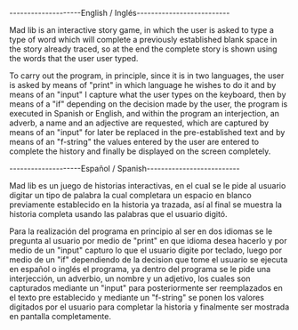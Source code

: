 --------------------English / Inglés--------------------------

Mad lib is an interactive story game, in which the user is asked to type a type of word which will complete a previously established blank space in the story already traced, so at the end the complete story is shown using the words that the user user typed.

To carry out the program, in principle, since it is in two languages, the user is asked by means of "print" in which language he wishes to do it and by means of an "input" I capture what the user types on the keyboard, then by means of a "if" depending on the decision made by the user, the program is executed in Spanish or English, and within the program an interjection, an adverb, a name and an adjective are requested, which are captured by means of an "input" for later be replaced in the pre-established text and by means of an "f-string" the values entered by the user are entered to complete the history and finally be displayed on the screen completely.


--------------------Español / Spanish--------------------------

Mad lib es un juego de historias interactivas, en el cual se le pide al usuario digitar un tipo de palabra la cual completara un espacio en blanco previamente establecido en la historia ya trazada, así al final  se muestra la historia completa usando las palabras que el usuario digitó.

Para la realización del programa en principio al ser en dos idiomas se le pregunta al usuario por medio de  "print" en que idioma desea hacerlo y por medio de un "input" capturo lo que el usuario digite por teclado, luego por medio de un "if" dependiendo de la decision que tome el usuario se ejecuta en español o inglés el programa, ya dentro del programa se le pide una interjección, un adverbio, un nombre y un adjetivo, los cuales son capturados mediante un "input" para posteriormente ser reemplazados en el texto pre establecido y mediante un "f-string" se ponen los valores digitados por el usuario para completar la historia y finalmente ser mostrada en pantalla completamente.
